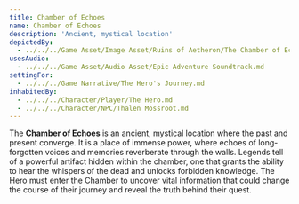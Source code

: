 ```yaml
---
title: Chamber of Echoes
name: Chamber of Echoes
description: 'Ancient, mystical location'
depictedBy:
  - ../../../Game Asset/Image Asset/Ruins of Aetheron/The Chamber of Echoes.md
usesAudio:
  - ../../../Game Asset/Audio Asset/Epic Adventure Soundtrack.md
settingFor:
  - ../../../Game Narrative/The Hero's Journey.md
inhabitedBy:
  - ../../../Character/Player/The Hero.md
  - ../../../Character/NPC/Thalen Mossroot.md
---
```


The **Chamber of Echoes** is an ancient, mystical location where the past and present converge. It is a place of immense power, where echoes of long-forgotten voices and memories reverberate through the walls. Legends tell of a powerful artifact hidden within the chamber, one that grants the ability to hear the whispers of the dead and unlocks forbidden knowledge. The Hero must enter the Chamber to uncover vital information that could change the course of their journey and reveal the truth behind their quest.